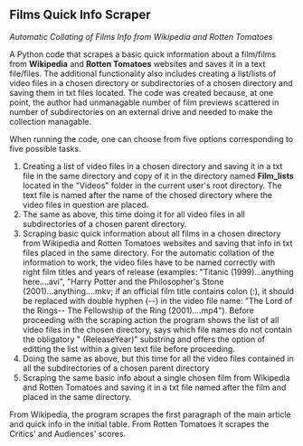 Films Quick Info Scraper
------------------------
<i>Automatic Collating of Films Info from Wikipedia and Rotten Tomatoes</i>


A Python code that scrapes a basic quick information about a film/films from <b>Wikipedia</b> and <b>Rotten Tomatoes</b> websites and saves it in a text file/files. The additional functionality also includes creating a list/lists of video files in a chosen directory or subdirectories of a chosen directory and saving them in txt files located. The code was created because, at one point, the author had unmanagable number of film previews scattered in number of subdirectories on an external drive and needed to make the collection managable.

When running the code, one can choose from five options corresponding to five possible tasks.
1. Creating a list of video files in a chosen directory and saving it in a txt file in the same directory and copy of it in the directory named <b>Film_lists</b> located in the "Videos" folder in the current user's root directory. The text file is named after the name of the chosed directory where the video files in question are placed.
2. The same as above, this time doing it for all video files in all subdirectories of a chosen parent directory.
3. Scraping basic quick information about all films in a chosen directory from Wikipedia and Rotten Tomatoes websites and saving that info in txt files placed in the same directory. For the automatic collation of the information to work, the video files have to be named correctly with right film titles and years of release (examples: "Titanic (1999)...anything here....avi", "Harry Potter and the Philosopher's Stone (2001)...anything....mkv; if an official film title contains colon (:), it should be replaced with double hyphen (--) in the video file name: "The Lord of the Rings-- The Fellowship of the Ring (2001)....mp4"). Before proceeding with the scraping action the program shows the list of all video files in the chosen directory, says which file names do not contain the obligatory " (ReleaseYear)" substring and offers the option of editting the list within a given text file before proceeding.
4. Doing the same as above, but this time for all the video files contained in all the subdirectories of a chosen parent directory
5. Scraping the same basic info about a single chosen film from Wikipedia and Rotten Tomatoes and saving it in a txt file named after the film and placed in the same directory.

From Wikipedia, the program scrapes the first paragraph of the main article and quick info in the initial table. From Rotten Tomatoes it scrapes the Critics' and Audiences' scores.


